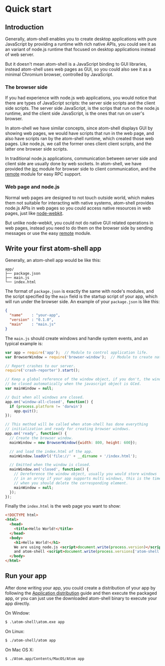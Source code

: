 # Quick start

## Introduction

Generally, atom-shell enables you to create desktop applications with pure
JavaScript by providing a runtime with rich native APIs, you could see it as
an variant of node.js runtime that focused on desktop applications instead of
web server.

But it doesn't mean atom-shell is a JavaScript binding to GUI libraries, instead
atom-shell uses web pages as GUI, so you could also see it as a minimal Chromium
browser, controlled by JavaScript.

### The browser side

If you had experience with node.js web applications, you would notice that there
are types of JavaScript scripts: the server side scripts and the client side
scripts. The server side JavaScript, is the scrips that run on the node.js
runtime, and the client side JavaScript, is the ones that run on user's browser.

In atom-shell we have similar concepts, since atom-shell displays GUI by showing
web pages, we would have scripts that run in the web page, and also have scripts
ran by the atom-shell runtime, which created those web pages. Like node.js, we
call the former ones client client scripts, and the latter one browser side
scripts.

In traditional node.js applications, communication between server side and
client side are usually done by web sockets. In atom-shell, we have provided
the [ipc](../api/renderer/ipc-renderer.md) module for browser side to client
communication, and the [remote](../api/renderer/remote.md) module for easy RPC
support.

### Web page and node.js

Normal web pages are designed to not touch outside world, which makes them not
suitable for interacting with native systems, atom-shell provides node.js APIs
in web pages so you could access native resources in web pages, just like
[node-webkit](https://github.com/rogerwang/node-webkit).

But unlike node-webkit, you could not do native GUI related operations in web
pages, instead you need to do them on the browser side by sending messages or
use the easy [remote](../api/renderer/remote.md) module.


## Write your first atom-shell app

Generally, an atom-shell app would be like this:

```text
app/
├── package.json
├── main.js
└── index.html
```

The format of `package.json` is exactly the same with node's modules, and the
script specified by the `main` field is the startup script of your app, which
will run under the browser side. An example of your `package.json` is like
this:

```json
{
  "name"    : "your-app",
  "version" : "0.1.0",
  "main"    : "main.js"
}
```

The `main.js` should create windows and handle system events, and an typical
example is:

```javascript
var app = require('app');  // Module to control application life.
var BrowserWindow = require('browser-window');  // Module to create native browser window.

// Report crashes to our server.
require('crash-reporter').start();

// Keep a global reference of the window object, if you don't, the window will
// be closed automatically when the javascript object is GCed.
var mainWindow = null;

// Quit when all windows are closed.
app.on('window-all-closed', function() {
  if (process.platform != 'darwin')
    app.quit();
});

// This method will be called when atom-shell has done everything
// initialization and ready for creating browser windows.
app.on('ready', function() {
  // Create the browser window.
  mainWindow = new BrowserWindow({width: 800, height: 600});

  // and load the index.html of the app.
  mainWindow.loadUrl('file://' + __dirname + '/index.html');

  // Emitted when the window is closed.
  mainWindow.on('closed', function() {
    // Dereference the window object, usually you would store windows
    // in an array if your app supports multi windows, this is the time
    // when you should delete the corresponding element.
    mainWindow = null;
  });
});
```

Finally the `index.html` is the web page you want to show:

```html
<!DOCTYPE html>
<html>
  <head>
    <title>Hello World!</title>
  </head>
  <body>
    <h1>Hello World!</h1>
    We are using node.js <script>document.write(process.version)</script>
    and atom-shell <script>document.write(process.versions['atom-shell'])</script>.
  </body>
</html>
```

## Run your app

After done writing your app, you could create a distribution of your app by
following the [Application distribution](./application-distribution.md) guide
and then execute the packaged app, or you can just use the downloaded atom-shell
binary to execute your app directly.

On Window:

```cmd
$ .\atom-shell\atom.exe app
```

On Linux:

```bash
$ ./atom-shell/atom app
```

On Mac OS X:

```bash
$ ./Atom.app/Contents/MacOS/Atom app
```
